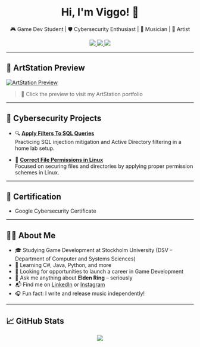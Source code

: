 <h1 align="center">Hi, I'm Viggo! 👋</h1>
<p align="center">
  🎮 Game Dev Student | 🛡️ Cybersecurity Enthusiast | 🎵 Musician | 🌱 Artist
</p>

<p align="center">
  <a href="https://www.linkedin.com/in/viggo-hildingsson/">
    <img src="https://img.shields.io/badge/LinkedIn-Viggo%20Hildingsson-blue?style=flat&logo=linkedin" />
  </a>
  <a href="https://www.instagram.com/viggo_hilding_sson/">
    <img src="https://img.shields.io/badge/Instagram-@viggo_hilding_sson-E4405F?style=flat&logo=instagram&logoColor=white" />
  </a>
  <a href="https://www.artstation.com/vildingsson">
    <img src="https://img.shields.io/badge/ArtStation-@vildingsson-0A0A0A?style=flat&logo=artstation&logoColor=white" />
  </a>
</p>

---

## 🎨 ArtStation Preview

[![ArtStation Preview](assets/artstation-preview.png)](https://www.artstation.com/vildingsson)

> 🔗 Click the preview to visit my ArtStation portfolio


---

## 🧠 Cybersecurity Projects

- 🔍 [**Apply Filters To SQL Queries**](https://github.com/VHildingsson/ActiveDirectory/tree/main)  
  Practicing SQL injection mitigation and Active Directory filtering in a home lab setup.

- 🔐 [**Correct File Permissions in Linux**](https://github.com/VHildingsson/PermissionsLinux)  
  Focused on securing files and directories by applying proper permission schemes in Linux.

---

## 🏅 Certification

- Google Cybersecurity Certificate 

---

## 👨‍💻 About Me

- 🎓 Studying Game Development at Stockholm University (DSV – Department of Computer and Systems Sciences)
- 🧠 Learning C#, Java, Python, and more
- 🚀 Looking for opportunities to launch a career in Game Development
- 💬 Ask me anything about **Elden Ring** – seriously
- 📬 Find me on [LinkedIn](https://www.linkedin.com/in/viggo-hildingsson/) or [Instagram](https://www.instagram.com/viggo_hilding_sson/)
- 🎧 Fun fact: I write and release music independently!

---

## 📈 GitHub Stats

<p align="center">
  <img src="https://github-readme-stats.vercel.app/api?username=VHildingsson&show_icons=true&theme=default" />
</p>

